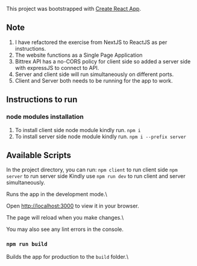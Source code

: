 
This project was bootstrapped with [Create React App](https://github.com/facebook/create-react-app).

## Note
1. I have refactored the exercise from NextJS to ReactJS as per instructions.
2. The website functions as a Single Page Application
3. Bittrex API has a no-CORS policy for client side so added a server side with expressJS to connect to API.
4. Server and client side will run simultaneously on different ports.
5. Client and Server both needs to be running for the app to work.

## Instructions to run
### node modules installation
1. To install client side node module kindly run.  `npm i`
2. To install server side node module kindly run.  `npm i --prefix server`


## Available Scripts

  

In the project directory, you can run:
 `npm client`  to run client side
 `npm server`  to run server side
 Kindly use `npm run dev`  to run client and server simultaneously.
 
Runs the app in the development mode.\

Open [http://localhost:3000](http://localhost:3000) to view it in your browser.

  

The page will reload when you make changes.\

You may also see any lint errors in the console.
  

### `npm run build`

Builds the app for production to the `build` folder.\
